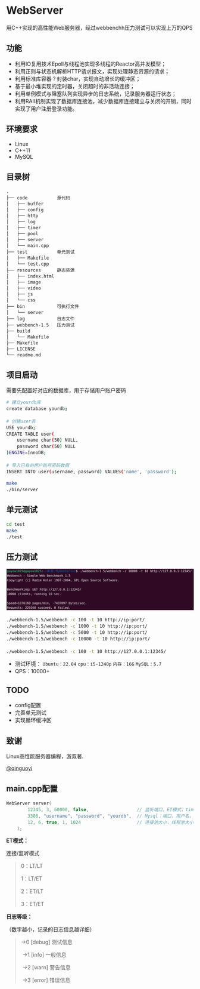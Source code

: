 # WebServer

用C++实现的高性能Web服务器，经过webbenchh压力测试可以实现上万的QPS

## 功能

* 利用IO复用技术Epoll与线程池实现多线程的Reactor高并发模型；
* 利用正则与状态机解析HTTP请求报文，实现处理静态资源的请求；
* 利用标准库容器？封装char，实现自动增长的缓冲区；
* 基于最小堆实现的定时器，关闭超时的非活动连接；
* 利用单例模式与阻塞队列实现异步的日志系统，记录服务器运行状态；
* 利用RAII机制实现了数据库连接池，减少数据库连接建立与关闭的开销，同时实现了用户注册登录功能。

## 环境要求

* Linux
* C++11
* MySQL

## 目录树

```
.
├── code           源代码
│   ├── buffer
│   ├── config
│   ├── http
│   ├── log
│   ├── timer
│   ├── pool
│   ├── server
│   └── main.cpp
├── test           单元测试
│   ├── Makefile
│   └── test.cpp
├── resources      静态资源
│   ├── index.html
│   ├── image
│   ├── video
│   ├── js
│   └── css
├── bin            可执行文件
│   └── server
├── log            日志文件
├── webbench-1.5   压力测试
├── build          
│   └── Makefile
├── Makefile
├── LICENSE
└── readme.md
```


## 项目启动

需要先配置好对应的数据库，用于存储用户账户密码

```bash
# 建立yourdb库
create database yourdb;

# 创建user表
USE yourdb;
CREATE TABLE user(
    username char(50) NULL,
    password char(50) NULL
)ENGINE=InnoDB;

# 导入已有的用户账号密码数据
INSERT INTO user(username, password) VALUES('name', 'password');
```

```bash
make
./bin/server
```

## 单元测试

```bash
cd test
make
./test
```

## 压力测试

![image-20230529081814140](README.assets/image-20230529081814140.png)

```bash
./webbench-1.5/webbench -c 100 -t 10 http://ip:port/
./webbench-1.5/webbench -c 1000 -t 10 http://ip:port/
./webbench-1.5/webbench -c 5000 -t 10 http://ip:port/
./webbench-1.5/webbench -c 10000 -t 10 http://ip:port/

./webbench-1.5/webbench -c 100 -t 10 http://127.0.0.1:12345/
```

* 测试环境： `Ubuntu：22.04` `cpu：i5-1240p` `内存：16G` `MySQL：5.7`
* QPS：10000+

## TODO

* config配置
* 完善单元测试
* 实现循环缓冲区

## 致谢

Linux高性能服务器编程，游双著.

[@qinguoyi](https://github.com/qinguoyi/TinyWebServer)





## main.cpp配置

```cpp
WebServer server(
        12345, 3, 60000, false,                  // 监听端口，ET模式，timeoutMs，优雅退出
        3306, "username", "password", "yourdb",  // Mysql：端口，用户名，密码，数据库名
        12, 6, true, 1, 1024                     // 连接池大小，线程池大小，日志开关、等级、异步队列容量
    );
```

**ET模式：**

连接/监听模式

> 0：LT/LT
>
> 1：LT/ET
>
> 2：ET/LT
>
> 3：ET/ET

**日志等级：**

（数字越小，记录的日志信息越详细）

> ->0	[debug]			测试信息
>
> ​	->1	[info]			一般信息	
>
> ​		->2	[warn]		警告信息
>
> ​			->3	[error]	错误信息